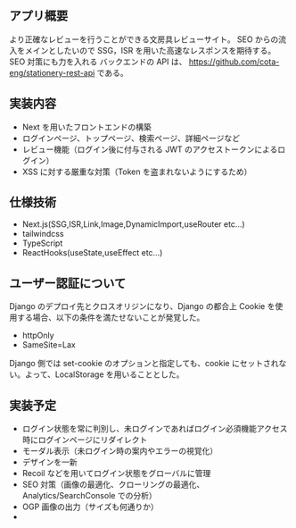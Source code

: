 ## アプリ概要

より正確なレビューを行うことができる文房具レビューサイト。
SEO からの流入をメインとしたいので SSG，ISR を用いた高速なレスポンスを期待する。
SEO 対策にも力を入れる
バックエンドの API は、
https://github.com/cota-eng/stationery-rest-api
である。

## 実装内容

- Next を用いたフロントエンドの構築
- ログインページ、トップページ、検索ページ、詳細ページなど
- レビュー機能（ログイン後に付与される JWT のアクセストークンによるログイン）
- XSS に対する厳重な対策（Token を盗まれないようにするため）

## 仕様技術

- Next.js(SSG,ISR,Link,Image,DynamicImport,useRouter etc...)
- tailwindcss
- TypeScript
- ReactHooks(useState,useEffect etc...)

## ユーザー認証について

Django のデプロイ先とクロスオリジンになり、Django の都合上 Cookie を使用する場合、以下の条件を満たせないことが発覚した。

- httpOnly
- SameSite=Lax

Django 側では set-cookie のオプションと指定しても、cookie にセットされない。よって、LocalStorage を用いることとした。

## 実装予定

- ログイン状態を常に判別し、未ログインであればログイン必須機能アクセス時にログインページにリダイレクト
- モーダル表示（未ログイン時の案内やエラーの視覚化）
- デザインを一新
- Recoil などを用いてログイン状態をグローバルに管理
- SEO 対策（画像の最適化、クローリングの最適化、Analytics/SearchConsole での分析）
- OGP 画像の出力（サイズも何通りか）
-

